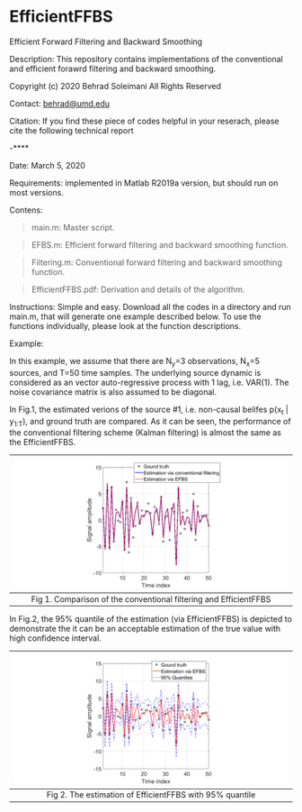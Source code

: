 # EfficientFFBS
Efficient Forward Filtering and Backward Smoothing

Description: This repository contains implementations of the conventional and efficient forawrd filtering and backward smoothing.

Copyright (c) 2020 Behrad Soleimani All Rights Reserved

Contact: behrad@umd.edu

Citation: If you find these piece of codes helpful in your reserach, please cite the following technical report

-****

Date: March 5, 2020

Requirements: implemented in Matlab R2019a version, but should run on most versions.

Contens: 
> main.m:       Master script. 

> EFBS.m:       Efficient forward filtering and backward smoothing function.

> Filtering.m:  Conventional forward filtering and backward smoothing function.

> EfficientFFBS.pdf: Derivation and details of the algorithm.

Instructions: Simple and easy. Download all the codes in a directory and run main.m, that will generate one example described below. To use the functions individually, please look at the function descriptions.

Example:

In this example, we assume that there are N<sub>y</sub>=3 observations, N<sub>x</sub>=5 sources, and T=50 time samples. The underlying source dynamic is considered as an vector auto-regressive process with 1 lag, i.e. VAR(1). The noise covariance matrix is also assumed to be diagonal.

In Fig.1, the estimated verions of the source #1, i.e. non-causal belifes p(x<sub>t</sub> | y<sub>1:T</sub>), and ground truth are compared. As it can be seen, the performance of the conventional filtering scheme (Kalman filtering) is almost the same as the EfficientFFBS. 


| ![](Figs/Comparison.png) | 
|:--:| 
| Fig 1. Comparison of the conventional filtering and EfficientFFBS |

In Fig.2, the 95% quantile of the estimation (via EfficientFFBS) is depicted to demonstrate the it can be an acceptable estimation of the true value with high confidence interval.

| ![](Figs/Quantile.png) | 
|:--:| 
| Fig 2. The estimation of EfficientFFBS with 95% quantile |
